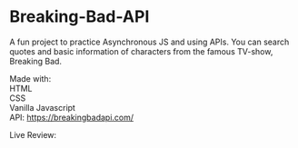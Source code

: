 # Breaking-Bad-API
A fun project to practice Asynchronous JS and using APIs.
You can search quotes and basic information of characters from the famous TV-show, Breaking Bad.

Made with: <br>
HTML<br>
CSS<br>
Vanilla Javascript<br>
API: https://breakingbadapi.com/ <br>

Live Review: